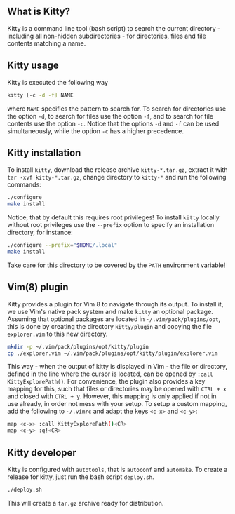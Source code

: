 ## What is Kitty?

Kitty is a command line tool (bash script) to search the current directory - including all non-hidden subdirectories - for directories, files and file contents matching a name.

## Kitty usage

Kitty is executed the following way
```bash
kitty [-c -d -f] NAME
```
where `NAME` specifies the pattern to search for.
To search for directories use the option `-d`, to search for files use the option `-f`, and to search for file contents use the option `-c`. Notice that the options `-d` and `-f` can be used simultaneously, while the option `-c` has a higher precedence.

## Kitty installation

To install `kitty`, download the release archive `kitty-*.tar.gz`, extract it with `tar -xvf kitty-*.tar.gz`, change directory to `kitty-*` and run the following commands:

```bash
./configure
make install
```

Notice, that by default this requires root privileges!
To install `kitty` locally without root privileges use the `--prefix` option to specify an installation directory, for instance:

```bash
./configure --prefix="$HOME/.local"
make install
```

Take care for this directory to be covered by the `PATH` environment variable!

## Vim(8) plugin

Kitty provides a plugin for Vim 8 to navigate through its output.
To install it, we use Vim's native pack system and make `kitty` an optional package.
Assuming that optional packages are located in `~/.vim/pack/plugins/opt`,
this is done by creating the directory `kitty/plugin` and copying the file `explorer.vim` to this new directory.

```bash
mkdir -p ~/.vim/pack/plugins/opt/kitty/plugin
cp ./explorer.vim ~/.vim/pack/plugins/opt/kitty/plugin/explorer.vim
```

This way - when the output of kitty is displayed in Vim - the file or directory,
defined in the line where the cursor is located,
can be opened by `:call KittyExplorePath()`.
For convenience, the plugin also provides a key mapping for this,
such that files or directories may be opened with `CTRL + x` and closed with `CTRL + y`.
However, this mapping is only applied if not in use already, in order not mess with your setup.
To setup a custom mapping, add the following to `~/.vimrc` and adapt the keys `<c-x>` and `<c-y>`:

```bash
map <c-x> :call KittyExplorePath()<CR>
map <c-y> :q!<CR>
```

## Kitty developer

Kitty is configured with `autotools`, that is `autoconf` and `automake`.
To create a release for kitty, just run the bash script `deploy.sh`.

```bash
./deploy.sh
```

This will create a `tar.gz` archive ready for distribution.
